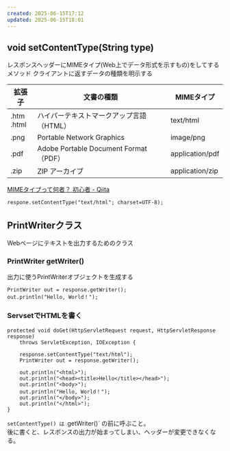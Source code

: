 ```yaml
---
created: 2025-06-15T17:12
updated: 2025-06-15T18:01
---
```

## void setContentType(String type)

レスポンスヘッダーにMIMEタイプ(Web上でデータ形式を示すもの)をしてするメソッド
クライアントに返すデータの種類を明示する

| 拡張子             | 文書の種類                               | MIMEタイプ         |
| --------------- | ----------------------------------- | --------------- |
| .htm  <br>.html | ハイパーテキストマークアップ言語（HTML）              | text/html       |
| .png            | Portable Network Graphics           | image/png       |
| .pdf            | Adobe Portable Document Format（PDF） | application/pdf |
| .zip            | ZIP アーカイブ                           | application/zip |
[MIMEタイプって何者？ 初心者 - Qiita](https://qiita.com/Hamoto/items/dfff7e43e27887164aae)

```
respone.setContentType("text/html"; charset=UTF-8);
```

## PrintWriterクラス
Webページにテキストを出力するためのクラス
### PrintWriter getWriter()
出力に使うPrintWriterオブジェクトを生成する

```
PrintWriter out = response.getWriter();
out.println("Hello, World！");
```

### ServsetでHTMLを書く
```
protected void doGet(HttpServletRequest request, HttpServletResponse response)
    throws ServletException, IOException {

    response.setContentType("text/html");
    PrintWriter out = response.getWriter();

    out.println("<html>");
    out.println("<head><title>Hello</title></head>");
    out.println("<body>");
    out.println("Hello, World！");
    out.println("</body>");
    out.println("</html>");
}
```

`setContentType() は `getWriter()` の前に呼ぶこと。  
後に書くと、レスポンスの出力が始まってしまい、ヘッダーが変更できなくなる。
